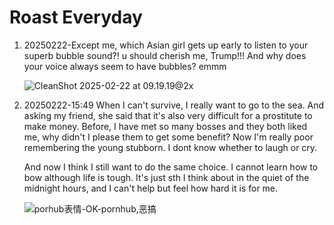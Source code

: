 # Roast Everyday

1. 20250222-Except me, which Asian girl gets up early to listen to your superb bubble sound?! u should cherish me, Trump!!! And why does your voice always seem to have bubbles? emmm

   ![CleanShot 2025-02-22 at 09.19.19@2x](https://cdn.statically.io/gh/stoneBuild29/MyPictures@main/upload/CleanShot%202025-02-22%20at%2009.19.19%402x.png)

2. 20250222-15:49 When I can't survive, I really want to go to the sea. And asking my friend, she said that it's also very difficult for a prostitute to make money. Before, I have met so many bosses and they both liked me, why didn't I please them to get some benefit? Now I'm really poor remembering the young stubborn. I dont know whether to laugh or cry.

   And now I think I still want to do the same choice. I cannot learn how to bow although life is tough. It's just sth I think about in the quiet of the midnight hours, and I can't help but feel how hard it is for me.

   ![porhub表情-OK-pornhub,恶搞](https://cdn.statically.io/gh/stoneBuild29/MyPictures@main/upload/20200719-2.jpg)

   

   
